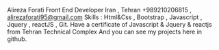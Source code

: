 Alireza Forati
Front End Developer
Iran , Tehran
+989210206815 , alirezaforati95@gmail.com
Skills : Html&Css , Bootstrap , Javascript , Jquery , reactJS , Git.
Have a certificate of Javascript & Jquery & reactjs from Tehran Technical Complex
And you can see my projects here in github.
